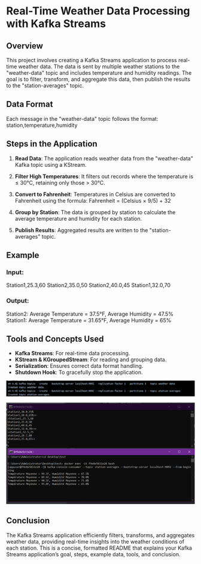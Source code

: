 # Real-Time Weather Data Processing with Kafka Streams

## Overview
This project involves creating a Kafka Streams application to process real-time weather data. The data is sent by multiple weather stations to the "weather-data" topic and includes temperature and humidity readings. The goal is to filter, transform, and aggregate this data, then publish the results to the "station-averages" topic.

## Data Format
Each message in the "weather-data" topic follows the format:
station,temperature,humidity


## Steps in the Application
1. **Read Data**: The application reads weather data from the "weather-data" Kafka topic using a KStream.
2. **Filter High Temperatures**: It filters out records where the temperature is ≤ 30°C, retaining only those > 30°C.
3. **Convert to Fahrenheit**: Temperatures in Celsius are converted to Fahrenheit using the formula:
Fahrenheit = (Celsius × 9/5) + 32


4. **Group by Station**: The data is grouped by station to calculate the average temperature and humidity for each station.
5. **Publish Results**: Aggregated results are written to the "station-averages" topic.

## Example

### Input:
Station1,25.3,60 Station2,35.0,50 Station2,40.0,45 Station1,32.0,70


### Output:
Station2: Average Temperature = 37.5°F, Average Humidity = 47.5% Station1: Average Temperature = 31.65°F, Average Humidity = 65%


## Tools and Concepts Used
- **Kafka Streams**: For real-time data processing.
- **KStream & KGroupedStream**: For reading and grouping data.
- **Serialization**: Ensures correct data format handling.
- **Shutdown Hook**: To gracefully stop the application.

  
![Picture1](./Pictures/Picture1.png)

![Picture2](./Pictures/Picture2.png)

## Conclusion
The Kafka Streams application efficiently filters, transforms, and aggregates weather data, providing real-time insights into the weather conditions of each station.
This is a concise, formatted README that explains your Kafka Streams application’s goal, steps, example data, tools, and conclusion.
